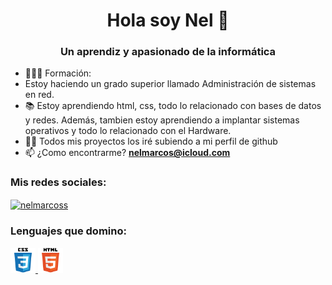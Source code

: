 <h1 align="center">Hola soy Nel 👋</h1>
<h3 align="center">Un aprendiz y apasionado de la informática</h3>

- 🧑🏻‍🏫 Formación:
- Estoy haciendo un grado superior llamado Administración de sistemas en red. 
- 📚 Estoy aprendiendo html, css, todo lo relacionado con bases de datos y redes. Además, tambien estoy aprendiendo a implantar sistemas operativos y todo lo relacionado con el Hardware.
- 👨‍💻 Todos mis proyectos los iré subiendo a mi perfil de github
- 📫 ¿Como encontrarme? **nelmarcos@icloud.com**

<h3 align="left">Mis redes sociales:</h3>
<p align="left">
<a href="https://instagram.com/nelmarcoss" target="blank"><img align="center" src="https://raw.githubusercontent.com/rahuldkjain/github-profile-readme-generator/master/src/images/icons/Social/instagram.svg" alt="nelmarcoss" height="30" width="40" /></a>
</p>

<h3 align="left">Lenguajes que domino:</h3>
<p align="left"> <a href="https://www.w3schools.com/css/" target="_blank" rel="noreferrer"> <img src="https://raw.githubusercontent.com/devicons/devicon/master/icons/css3/css3-original-wordmark.svg" alt="css3" width="40" height="40"/> </a> <a href="https://www.w3.org/html/" target="_blank" rel="noreferrer"> <img src="https://raw.githubusercontent.com/devicons/devicon/master/icons/html5/html5-original-wordmark.svg" alt="html5" width="40" height="40"/> </a> </p>
